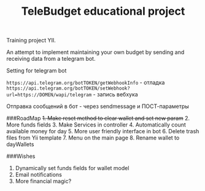 <p align="center">
    <h1 align="center">TeleBudget educational project</h1>
    <br>
</p>

Training project YII. 

An attempt to implement maintaining your own budget by sending and receiving data from a telegram bot.

Setting for telegram bot

`https://api.telegram.org/botTOKEN/getWebhookInfo` - отладка
`https://api.telegram.org/botTOKEN/setWebhook?url=https://DOMEN/wapi/telegram` - запись вебхука

Отправка сообщений в бот - через sendmessage и ПОСТ-параметры

###RoadMap
~~1. Make reset method to clear wallet and set new param~~
2. More funds fields
3. Make Services in controller
4. Automatically count available money for day
5. More user friendly interface in bot
6. Delete trash files from Yii template
7. Menu on the main page
8. Rename wallet to dayWallets

###Wishes
1. Dynamically set funds fields for wallet model
2. Email notifications
3. More financial magic?